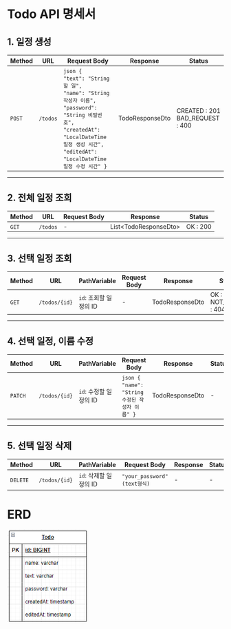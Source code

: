 # **Todo API 명세서**

## **1. 일정 생성**
| **Method** | **URL**  | **Request Body**                                                                                                                                                                                                                  | **Response**                                                                                                                                           | **Status**                           |
|------------|----------|-----------------------------------------------------------------------------------------------------------------------------------------------------------------------------------------------------------------------------------|--------------------------------------------------------------------------------------------------------------------------------------------------------|--------------------------------------|
| `POST`     | `/todos` | ```json { ```<br/> ```"text": "String 할 일",```<br/> ``` "name": "String 작성자 이름", ```<br/> ``` "password": "String 비밀번호", ```<br/> ```"createdAt": "LocalDateTime 일정 생성 시간", ```<br/> ```"editedAt": "LocalDateTime 일정 수정 시간" }``` | TodoResponseDto | CREATED : 201<br/> BAD_REQUEST : 400 |

---

## **2. 전체 일정 조회**
| **Method** | **URL** | **Request Body** | **Response**           | **Status** |
|------------|---------|------------------|------------------------|------------|
| `GET`      | `/todos` | -                | List\<TodoResponseDto> | OK : 200   |

---

## **3. 선택 일정 조회**
| **Method** | **URL** | **PathVariable** | **Request Body** | **Response**    | **Status**                   |
|------------|---------|--------------------|------------------|-----------------|------------------------------|
| `GET`      | `/todos/{id}` | `id`: 조회할 일정의 ID | -                | TodoResponseDto | OK : 200<br/>NOT_FOUND : 404 |

---

## **4. 선택 일정, 이름 수정**
| **Method** | **URL** | **PathVariable** | **Request Body** | **Response**    | **Status** |
|------------|---------|--------------------|------------------|-----------------|------------|
| `PATCH`    | `/todos/{id}` | `id`: 수정할 일정의 ID | ```json { "name": "String 수정된 작성자 이름" }``` | TodoResponseDto | -          |

---

## **5. 선택 일정 삭제**
| **Method** | **URL** | **PathVariable** | **Request Body**              | **Response** | **Status** |
|------------|---------|-------------------|-------------------------------|--------------|------------|
| `DELETE`   | `/todos/{id}` | `id`: 삭제할 일정의 ID | ```"your_password"(text형식)``` | -            | -          |


# **ERD**
![img.png](src/main/resources/static/img.png)